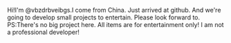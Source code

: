 Hi!I'm @vbzdrbveibgs.I come from China.
Just arrived at github.
And we're going to develop small projects to entertain.
Please look forward to.
PS:There's no big project here.
   All items are for entertainment only!
   I am not a professional developer!

